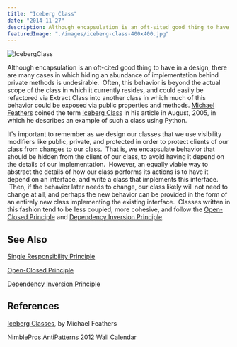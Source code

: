 ```yaml
---
title: "Iceberg Class"
date: "2014-11-27"
description: Although encapsulation is an oft-sited good thing to have in a design, there are many cases in which hiding an abundance of implementation behind private methods is undesirable.
featuredImage: "./images/iceberg-class-400x400.jpg"
---
```


![IcebergClass](images/iceberg-class-400x400.jpg)

Although encapsulation is an oft-cited good thing to have in a design, there are many cases in which hiding an abundance of implementation behind private methods is undesirable.  Often, this behavior is beyond the actual scope of the class in which it currently resides, and could easily be refactored via Extract Class into another class in which much of this behavior could be exposed via public properties and methods. [Michael Feathers](http://www.artima.com/weblogs/index.jsp?blogger=mfeathers) coined the term [Iceberg Class](http://www.artima.com/weblogs/viewpost.jsp?thread=125574) in his article in August, 2005, in which he describes an example of such a class using Python.

It's important to remember as we design our classes that we use visibility modifiers like public, private, and protected in order to protect clients of our class from changes to our class.  That is, we encapsulate behavior that should be hidden from the client of our class, to avoid having it depend on the details of our implementation.  However, an equally viable way to abstract the details of how our class performs its actions is to have it depend on an interface, and write a class that implements this interface.  Then, if the behavior later needs to change, our class likely will not need to change at all, and perhaps the new behavior can be provided in the form of an entirely new class implementing the existing interface.  Classes written in this fashion tend to be less coupled, more cohesive, and follow the [Open-Closed Principle](/principles/open-closed-principle) and [Dependency Inversion Principle](/principles/dependency-inversion-principle).

## See Also

[Single Responsibility Principle](/principles/single-responsibility-principle)

[Open-Closed Principle](/principles/open-closed-principle)

[Dependency Inversion Principle](/principles/dependency-inversion-principle)

## References

[Iceberg Classes](http://www.artima.com/weblogs/viewpost.jsp?thread=125574), by Michael Feathers

NimblePros AntiPatterns 2012 Wall Calendar
